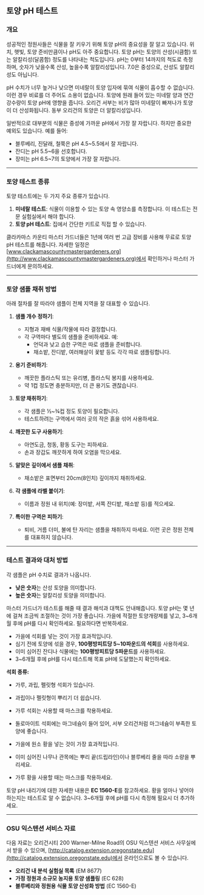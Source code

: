 ## 토양 pH 테스트

### 개요

성공적인 정원사들은 식물을 잘 키우기 위해 토양 pH의 중요성을 잘 알고 있습니다. 위치, 햇빛, 토양 준비만큼이나 pH도 아주 중요합니다. 토양 pH는 토양의 산성(시큼함) 또는 알칼리성(달콤함) 정도를 나타내는 척도입니다. pH는 0부터 14까지의 척도로 측정하며, 숫자가 낮을수록 산성, 높을수록 알칼리성입니다. 7.0은 중성으로, 산성도 알칼리성도 아닙니다.

pH 수치가 너무 높거나 낮으면 미네랄이 토양 입자에 묶여 식물이 흡수할 수 없습니다. 이런 경우 비료를 더 주어도 소용이 없습니다. 토양에 원래 들어 있는 미네랄 양과 연간 강수량이 토양 pH에 영향을 줍니다. 오리건 서부는 비가 많아 미네랄이 빠져나가 토양이 더 산성화됩니다. 동부 오리건의 토양은 더 알칼리성입니다.

일반적으로 대부분의 식물은 중성에 가까운 pH에서 가장 잘 자랍니다. 하지만 중요한 예외도 있습니다. 예를 들어:

- 블루베리, 진달래, 철쭉은 pH 4.5~5.5에서 잘 자랍니다.
- 잔디는 pH 5.5~6을 선호합니다.
- 장미는 pH 6.5~7의 토양에서 가장 잘 자랍니다.

---

### 토양 테스트 종류

토양 테스트에는 두 가지 주요 종류가 있습니다.

1. **미네랄 테스트**: 식물이 이용할 수 있는 토양 속 영양소를 측정합니다. 이 테스트는 전문 실험실에서 해야 합니다.
2. **토양 pH 테스트**: 집에서 간단한 키트로 직접 할 수 있습니다.

클라카마스 카운티 마스터 가드너들은 1년에 여러 번 고급 장비를 사용해 무료로 토양 pH 테스트를 해줍니다. 자세한 일정은 [www.clackamascountymastergardeners.org](http://www.clackamascountymastergardeners.org)에서 확인하거나 마스터 가드너에게 문의하세요.

---

### 토양 샘플 채취 방법

아래 절차를 잘 따라야 샘플이 전체 지역을 잘 대표할 수 있습니다.

1. **샘플 개수 정하기**:
   - 지형과 재배 식물/작물에 따라 결정합니다.
   - 각 구역마다 별도의 샘플을 준비하세요. 예:
     - 언덕과 낮고 습한 구역은 따로 샘플을 준비합니다.
     - 채소밭, 잔디밭, 여러해살이 꽃밭 등도 각각 따로 샘플링합니다.

2. **용기 준비하기**:
   - 깨끗한 플라스틱 또는 유리병, 플라스틱 봉지를 사용하세요.
   - 약 1컵 정도면 충분하지만, 더 큰 용기도 괜찮습니다.

3. **토양 채취하기**:
   - 각 샘플은 ½~¾컵 정도 토양이 필요합니다.
   - 테스트하려는 구역에서 여러 곳의 작은 흙을 섞어 사용하세요.

4. **깨끗한 도구 사용하기**:
   - 아연도금, 청동, 황동 도구는 피하세요.
   - 손과 장갑도 깨끗하게 하여 오염을 막으세요.

5. **알맞은 깊이에서 샘플 채취**:
   - 채소밭은 표면부터 20cm(8인치) 깊이까지 채취하세요.

6. **각 샘플에 라벨 붙이기**:
   - 이름과 정원 내 위치(예: 장미밭, 서쪽 잔디밭, 채소밭 등)를 적으세요.

7. **특이한 구역은 피하기**:
   - 퇴비, 거름 더미, 불에 탄 자리는 샘플을 채취하지 마세요. 이런 곳은 정원 전체를 대표하지 않습니다.

---

### 테스트 결과와 대처 방법

각 샘플은 pH 수치로 결과가 나옵니다.

- **낮은 숫자**는 산성 토양을 의미합니다.
- **높은 숫자**는 알칼리성 토양을 의미합니다.

마스터 가드너가 테스트를 해줄 때 결과 해석과 대책도 안내해줍니다. 토양 pH는 몇 년에 걸쳐 조금씩 조절하는 것이 가장 좋습니다. 가을에 적절한 토양개량제를 넣고, 3~6개월 후에 pH를 다시 확인하세요. 필요하다면 반복하세요.


- 가을에 석회를 넣는 것이 가장 효과적입니다.
- 심기 전에 토양에 섞을 경우, **100평방피트당 5~10파운드의 석회**를 사용하세요.
- 이미 심어진 잔디나 식물에는 **100평방피트당 5파운드**를 사용하세요.
- 3~6개월 후에 pH를 다시 테스트해 목표 pH에 도달했는지 확인하세요.

**석회 종류:**

- 가루, 과립, 펠릿형 석회가 있습니다.
- 과립이나 펠릿형이 뿌리기 더 쉽습니다.
- 가루 석회는 사용할 때 마스크를 착용하세요.
- 돌로마이트 석회에는 마그네슘이 들어 있어, 서부 오리건처럼 마그네슘이 부족한 토양에 좋습니다.


- 가을에 원소 황을 넣는 것이 가장 효과적입니다.
- 이미 심어진 나무나 관목에는 뿌리 끝(드립라인)이나 블루베리 줄을 따라 소량을 뿌리세요.
- 가루 황을 사용할 때는 마스크를 착용하세요.

토양 pH 내리기에 대한 자세한 내용은 **EC 1560-E**를 참고하세요. 황을 얼마나 넣어야 하는지는 테스트로 알 수 없습니다. 3~6개월 후에 pH를 다시 측정해 필요시 더 추가하세요.

---

### OSU 익스텐션 서비스 자료

다음 자료는 오리건시티 200 Warner-Milne Road의 OSU 익스텐션 서비스 사무실에서 받을 수 있으며, [http://catalog.extension.oregonstate.edu](http://catalog.extension.oregonstate.edu)에서 온라인으로도 볼 수 있습니다.

- **오리건 내 분석 실험실 목록** (EM 8677)
- **가정 정원과 소규모 농지용 토양 샘플링** (EC 628)
- **블루베리와 정원용 식물 토양 산성화 방법** (EC 1560-E)
